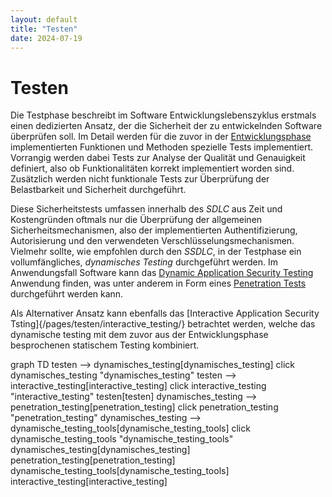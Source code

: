 ```yaml
---
layout: default
title: "Testen"
date: 2024-07-19
---
```


# Testen

Die Testphase beschreibt im Software Entwicklungslebenszyklus erstmals einen dedizierten Ansatz, der die Sicherheit der zu entwickelnden Software überprüfen soll. Im Detail werden für die zuvor in der [Entwicklungsphase](/pages/entwicklung/) implementierten Funktionen und Methoden spezielle Tests implementiert. Vorrangig werden dabei Tests zur Analyse der Qualität und Genauigkeit definiert, also ob Funktionalitäten korrekt implementiert worden sind. Zusätzlich werden nicht funktionale Tests zur Überprüfung der Belastbarkeit und Sicherheit durchgeführt.

Diese Sicherheitstests umfassen innerhalb des *SDLC* aus Zeit und Kostengründen oftmals nur die Überprüfung der allgemeinen Sicherheitsmechanismen, also der implementierten Authentifizierung, Autorisierung und den verwendeten Verschlüsselungsmechanismen. Vielmehr sollte, wie empfohlen durch den *SSDLC*, in der Testphase ein vollumfängliches, *dynamisches Testing* durchgeführt werden. Im Anwendungsfall Software kann das [Dynamic Application Security Testing](/pages/testen/methoden/dast/) Anwendung finden, was unter anderem in Form eines [Penetration Tests](/pages/testen/methoden/penetration_testing/) durchgeführt werden kann.

Als Alternativer Ansatz kann ebenfalls das [Interactive Application Security Tsting]{/pages/testen/interactive_testing/} betrachtet werden, welche das dynamische testing mit dem zuvor aus der Entwicklungsphase besprochenen statischem Testing kombiniert.


<div class="mermaid">
graph TD
testen --> dynamisches_testing[dynamisches_testing]
click dynamisches_testing "dynamisches_testing"
testen --> interactive_testing[interactive_testing]
click interactive_testing "interactive_testing"
testen[testen]
dynamisches_testing --> penetration_testing[penetration_testing]
click penetration_testing "penetration_testing"
dynamisches_testing --> dynamische_testing_tools[dynamische_testing_tools]
click dynamische_testing_tools "dynamische_testing_tools"
dynamisches_testing[dynamisches_testing]
penetration_testing[penetration_testing]
dynamische_testing_tools[dynamische_testing_tools]
interactive_testing[interactive_testing]
</div>
